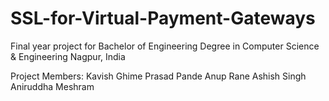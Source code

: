 # SSL-for-Virtual-Payment-Gateways

Final year project for Bachelor of Engineering Degree in Computer Science & Engineering
Nagpur, India

Project Members:
Kavish Ghime
Prasad Pande
Anup Rane
Ashish Singh
Aniruddha Meshram
